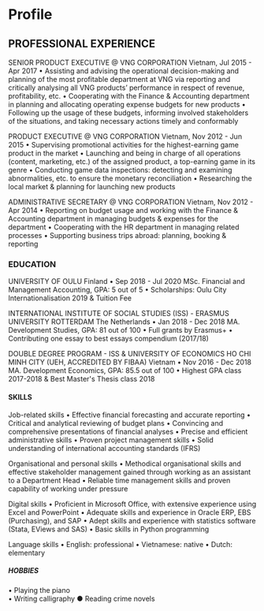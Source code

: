 # Profile
## PROFESSIONAL EXPERIENCE
SENIOR PRODUCT EXECUTIVE @ VNG CORPORATION
Vietnam, Jul 2015 - Apr 2017
• Assisting and advising the operational decision-making and planning of the most profitable department at VNG via reporting and critically analysing all VNG products’ performance in respect of revenue, profitability, etc.
•	Cooperating with the Finance & Accounting department in planning and allocating operating expense budgets for new products 
•	Following up the usage of these budgets, informing involved stakeholders of the situations, and taking necessary actions timely and conformably

PRODUCT EXECUTIVE @ VNG CORPORATION
Vietnam, Nov 2012 - Jun 2015
•	Supervising promotional activities for the highest-earning game product in the market
•	Launching and being in charge of all operations (content, marketing, etc.) of the assigned product, a top-earning game in its genre
•	Conducting game data inspections: detecting and examining abnormalities, etc. to ensure the monetary reconciliation
•	Researching the local market & planning for launching new products

ADMINISTRATIVE SECRETARY @ VNG CORPORATION
Vietnam, Nov 2012 - Apr 2014
•	Reporting on budget usage and working with the Finance & Accounting department in managing budgets & expenses for the department
•	Cooperating with the HR department in managing related processes
•	Supporting business trips abroad: planning, booking & reporting

### EDUCATION
UNIVERSITY OF OULU
Finland • Sep 2018 - Jul 2020
MSc. Financial and Management Accounting, GPA: 5 out of 5
•	Scholarships: Oulu City Internationalisation 2019 & Tuition Fee

INTERNATIONAL INSTITUTE OF SOCIAL STUDIES (ISS) -
ERASMUS UNIVERSITY ROTTERDAM
The Netherlands • Jan 2018 - Dec 2018
MA. Development Studies, GPA: 81 out of 100
•	Full grants by Erasmus+
•	Contributing one essay to best essays compendium (2017/18)

DOUBLE DEGREE PROGRAM - ISS & UNIVERSITY OF ECONOMICS HO CHI MINH CITY (UEH, ACCREDITED BY FIBAA)
Vietnam • Nov 2016 - Dec 2018
MA. Development Economics, GPA: 85.5 out of 100
•	Highest GPA class 2017-2018 & Best Master's Thesis class 2018

#### SKILLS
Job-related skills
•	Effective financial forecasting and accurate reporting
•	Critical and analytical reviewing of budget plans
•	Convincing and comprehensive presentations of financial analyses
•	Precise and efficient administrative skills
•	Proven project management skills
•	Solid understanding of international accounting standards (IFRS)

Organisational and personal skills
•	Methodical organisational skills and effective stakeholder management gained through working as an assistant to a Department Head
•	Reliable time management skills and proven capability of working under pressure

Digital skills
•	Proficient in Microsoft Office, with extensive experience using Excel and PowerPoint
•	Adequate skills and experience in Oracle ERP, EBS (Purchasing), and SAP
•	Adept skills and experience with statistics software (Stata, EViews and SAS)
•	Basic skills in Python programming

Language skills
•	English: professional
•	Vietnamese: native 
•	Dutch: elementary

##### HOBBIES
•	Playing the piano      
•	Writing calligraphy
● Reading crime novels
